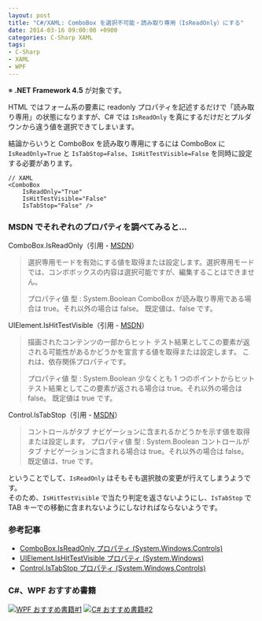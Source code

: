 ```yaml
---
layout: post
title: "C#/XAML: ComboBox を選択不可能・読み取り専用（IsReadOnly）にする"
date: 2014-03-16 09:00:00 +0900
categories: C-Sharp XAML
tags:
- C-Sharp
- XAML
- WPF
---
```


※ **.NET Framework 4.5** が対象です。

HTML ではフォーム系の要素に readonly プロパティを記述するだけで「読み取り専用」の状態になりますが、C# では `IsReadOnly` を真にするだけだとプルダウンから違う値を選択できてしまいます。

結論からいうと ComboBox を読み取り専用にするには ComboBox に `IsReadOnly=True` と `IsTabStop=False`、`IsHitTestVisible=False` を同時に設定する必要があります。

```
// XAML
<ComboBox
    IsReadOnly="True"
    IsHitTestVisible="False"
    IsTabStop="False" />
```


### MSDN でそれぞれのプロパティを調べてみると...

ComboBox.IsReadOnly（引用 - [MSDN](http://msdn.microsoft.com/ja-jp/library/system.windows.controls.combobox.isreadonly(v=vs.110).aspx)）

> 選択専用モードを有効にする値を取得または設定します。選択専用モードでは、コンボボックスの内容は選択可能ですが、編集することはできません。
> 
> プロパティ値
> 型 : System.Boolean
> ComboBox が読み取り専用である場合は true。それ以外の場合は false。 既定値は、false です。

<!-- more -->

UIElement.IsHitTestVisible（引用 - [MSDN](http://msdn.microsoft.com/ja-jp/library/system.windows.uielement.ishittestvisible(v=vs.110).aspx)）

> 描画されたコンテンツの一部からヒット テスト結果としてこの要素が返される可能性があるかどうかを宣言する値を取得または設定します。 これは、依存関係プロパティです。
> 
> プロパティ値
> 型 : System.Boolean
> 少なくとも 1 つのポイントからヒット テスト結果としてこの要素が返される場合は true。それ以外の場合は false。 既定値は true です。

Control.IsTabStop（引用 - [MSDN](http://msdn.microsoft.com/ja-jp/library/system.windows.controls.control.istabstop(v=vs.110).aspx)）

> コントロールがタブ ナビゲーションに含まれるかどうかを示す値を取得または設定します。
> プロパティ値
> 型 : System.Boolean
> コントロールがタブ ナビゲーションに含まれる場合は true。それ以外の場合は false。 既定値は、true です。

ということでして、`IsReadOnly` はそもそも選択肢の変更が行えてしまうようです。  
そのため、`IsHitTestVisible` で当たり判定を返さないようにし、`IsTabStop` で TAB キーでの移動に含まれないようにしなければならないようです。


### 参考記事

- [ComboBox.IsReadOnly プロパティ (System.Windows.Controls)](http://msdn.microsoft.com/ja-jp/library/system.windows.controls.combobox.isreadonly(v=vs.110).aspx)
- [UIElement.IsHitTestVisible プロパティ (System.Windows)](http://msdn.microsoft.com/ja-jp/library/system.windows.uielement.ishittestvisible(v=vs.110).aspx)
- [Control.IsTabStop プロパティ (System.Windows.Controls)](http://msdn.microsoft.com/ja-jp/library/system.windows.controls.control.istabstop(v=vs.110).aspx)


### C#、WPF おすすめ書籍

<a href="https://www.amazon.co.jp/gp/product/4798114200/t5o-22/ref=nosim"><img src="https://ws-fe.amazon-adsystem.com/widgets/q?_encoding=UTF8&ASIN=4798114200&Format=_SL110_&ID=AsinImage&MarketPlace=JP&ServiceVersion=20070822&WS=1&tag=t5o-22" alt="WPF おすすめ書籍#1"></a>
<a href="https://www.amazon.co.jp/gp/product/4822298477/t5o-22/ref=nosim"><img src="https://ws-fe.amazon-adsystem.com/widgets/q?_encoding=UTF8&ASIN=4822298477&Format=_SL110_&ID=AsinImage&MarketPlace=JP&ServiceVersion=20070822&WS=1&tag=t5o-22" alt="C# おすすめ書籍#2"></a>
